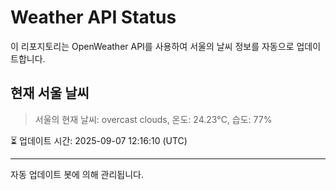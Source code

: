 
# Weather API Status

이 리포지토리는 OpenWeather API를 사용하여 서울의 날씨 정보를 자동으로 업데이트합니다.

## 현재 서울 날씨
> 서울의 현재 날씨: overcast clouds, 온도: 24.23°C, 습도: 77%

⏳ 업데이트 시간: 2025-09-07 12:16:10 (UTC)

---
자동 업데이트 봇에 의해 관리됩니다.
